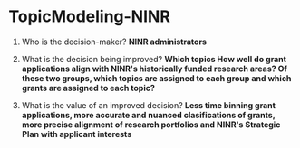 # TopicModeling-NINR

1. Who is the decision-maker? **NINR administrators**

2. What is the decision being improved? **Which topics How well do grant applications align with NINR's historically funded research areas? Of these two groups, which topics are assigned to each group and which grants are assigned to each topic?**

3. What is the value of an improved decision? **Less time binning grant applications, more accurate and nuanced clasifications of grants, more precise alignment of research portfolios and NINR's Strategic Plan with applicant interests**
